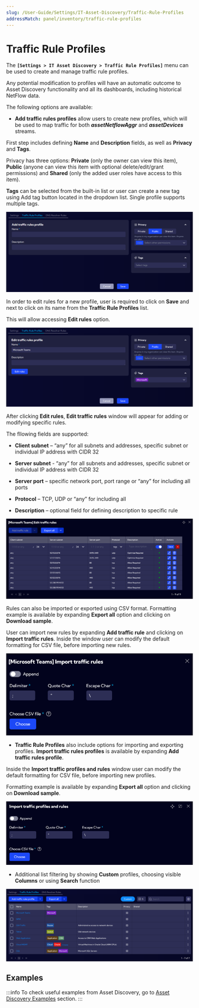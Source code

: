 ```yaml
---
slug: /User-Guide/Settings/IT-Asset-Discovery/Traffic-Rule-Profiles
addressMatch: panel/inventory/traffic-rule-profiles
---
```



# Traffic Rule Profiles

The **`[Settings > IT Asset Discovery > Traffic Rule Profiles]`** menu can be used to create and manage traffic rule profiles.

Any potential modification to profiles will have an automatic outcome to Asset Discovery functionality and all its dashboards, including historical NetFlow data. 

The following options are available:

- **Add traffic rules profiles** allow users to create new profiles, which will be used to map traffic for both ***assetNetflowAggr*** and ***assetDevices*** streams.

First step includes defining **Name** and **Description** fields, as well as **Privacy** and **Tags**.

Privacy has three options: **Private** (only the owner can view this item), **Public** (anyone can view this item with optional delete/edit/grant permissions) and **Shared** (only the added user roles have access to this item).

**Tags** can be selected from the built-in list or user can create a new tag using Add tag button located in the dropdown list. Single profile supports multiple tags. 

![Add Traffic Rules Profile](assets/trp.png)

In order to edit rules for a new profile, user is required to click on **Save** and next to click on its name from the **Traffic Rule Profiles** list.

This will allow accessing **Edit rules** option. 

![Edit rules option](assets/Edit-rules.png)

After clicking **Edit rules**, **Edit traffic rules** window will appear for adding or modifying specific rules. 

The fllowing fields are supported:

- **Client subnet** – “any” for all subnets and addresses, specific subnet or individual IP address with CIDR 32

- **Server subnet** - “any” for all subnets and addresses, specific subnet or individual IP address with CIDR 32

- **Server port** – specific network port, port range or “any” for including all ports

- **Protocol** – TCP, UDP or “any” for including all

- **Description** – optional field for defining description to specific rule 

![Edit Traffic Rules](assets/edit-traffic-rules.png)

Rules can also be imported or exported using CSV format. Formatting example is available by expanding **Export all** option and clicking on **Download sample**.

User can import new rules by expanding **Add traffic rule** and clicking on **Import traffic rules**. Inside the window user can modify the default formatting for CSV file, before importing new rules.

![Import Traffic Rules](assets/import-traffic-rules.png)

- **Traffic Rule Profiles** also include options for importing and exporting profiles. **Import traffic rules profiles** is available by expanding **Add traffic rules profile**.

Inside the **Import traffic profiles and rules** window user can modify the default formatting for CSV file, before importing new profiles.

Formatting example is available by expanding **Export all** option and clicking on **Download sample**.

![Import traffic profiles and rules](assets/Import-traffic-profiles-and-rules.png)

- Additional list filtering by showing **Custom** profiles, choosing visible **Columns** or using **Search** function

![Custom](assets/Custom.png)


## Examples

:::info
To check useful examples from Asset Discovery, go to [Asset Discovery Examples](/Examples/Asset-Discovery) section.
:::